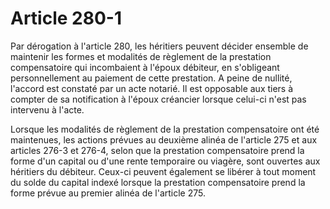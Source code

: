 # Article 280-1

Par dérogation à l'article 280, les héritiers peuvent décider ensemble de maintenir les formes et modalités de règlement de la prestation compensatoire qui incombaient à l'époux débiteur, en s'obligeant personnellement au paiement de cette prestation. A peine de nullité, l'accord est constaté par un acte notarié. Il est opposable aux tiers à compter de sa notification à l'époux créancier lorsque celui-ci n'est pas intervenu à l'acte.

Lorsque les modalités de règlement de la prestation compensatoire ont été maintenues, les actions prévues au deuxième alinéa de l'article 275 et aux articles 276-3 et 276-4, selon que la prestation compensatoire prend la forme d'un capital ou d'une rente temporaire ou viagère, sont ouvertes aux héritiers du débiteur. Ceux-ci peuvent également se libérer à tout moment du solde du capital indexé lorsque la prestation compensatoire prend la forme prévue au premier alinéa de l'article 275.
